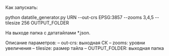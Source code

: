 Как запускать:

python datatile_generator.py URN --out-crs EPSG:3857 --zooms 3,4,5 --tilesize 256 OUTPUT_FOLDER  

На выходе папка с дататайлами *.json.

Описание параметров:
– out-crs: выходная СК
– zooms: уровни увеличения
– tilesize: размер тайла 
– OUTPUT_FOLDER: выходная папка